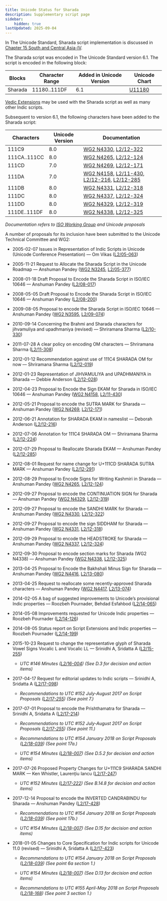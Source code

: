 ```yaml
---
title: Unicode Status for Sharada
description: Supplementary script page
sidebar:
    hidden: true
lastUpdated: 2025-09-04
---
```


In The Unicode Standard, Sharada script implementation is discussed in [Chapter 15 South and Central Asia-IV](http://www.unicode.org/versions/latest/ch15.pdf).

[comment]: # (end of intro)

[comment]: # (start of blocks)

The Sharada script was encoded in The Unicode Standard version 6.1. The script is encoded in the following block:

| Blocks | Character Range | Added in Unicode Version | Unicode Chart |
| ------ | --------------- | ------------------------ | ------------- |
| Sharada | 11180..111DF | 6.1 | [U11180](http://www.unicode.org/charts/PDF/U11180.pdf) |

[Vedic Extensions](https://scriptsource.org/entry/nb2xvfymgv) may be used with the Sharada script as well as many other Indic scripts.

[comment]: # (end of blocks)

[comment]: # (start of chars)

Subsequent to version 6.1, the following characters have been added to the Sharada script:

| Characters | Unicode Version | Documentation |
| ---------- | --------------- | ------------- |
| 111C9 | 8.0 | [WG2 N4330](https://www.unicode.org/wg2/docs/n4330.pdf), [L2/12-322](http://www.unicode.org/cgi-bin/GetMatchingDocs.pl?L2/12-322) |
| 111CA..111CC | 8.0 | [WG2 N4265](https://www.unicode.org/wg2/docs/n4265.pdf), [L2/12-124](http://www.unicode.org/cgi-bin/GetMatchingDocs.pl?L2/12-124) |
| 111CD | 7.0 | [WG2 N4269](https://www.unicode.org/wg2/docs/n4269.pdf), [L2/12-171](http://www.unicode.org/cgi-bin/GetMatchingDocs.pl?L2/12-171) |
| 111DA | 7.0 | [WG2 N4158](https://www.unicode.org/wg2/docs/n4158.pdf), [L2/11-430](http://www.unicode.org/cgi-bin/GetMatchingDocs.pl?L2/11-430), [L2/12-216](http://www.unicode.org/cgi-bin/GetMatchingDocs.pl?L2/12-216), [L2/12-285](http://www.unicode.org/cgi-bin/GetMatchingDocs.pl?L2/12-285) |
| 111DB | 8.0 | [WG2 N4331](https://www.unicode.org/wg2/docs/n4331.pdf), [L2/12-318](http://www.unicode.org/cgi-bin/GetMatchingDocs.pl?L2/12-318) |
| 111DC | 8.0 | [WG2 N4337](https://www.unicode.org/wg2/docs/n4337.pdf), [L2/12-324](http://www.unicode.org/cgi-bin/GetMatchingDocs.pl?L2/12-324) |
| 111DD | 8.0 | [WG2 N4329](https://www.unicode.org/wg2/docs/n4329.pdf), [L2/12-319](http://www.unicode.org/cgi-bin/GetMatchingDocs.pl?L2/12-319) |
| 111DE..111DF | 8.0 | [WG2 N4338](https://www.unicode.org/wg2/docs/n4338.pdf), [L2/12-325](http://www.unicode.org/cgi-bin/GetMatchingDocs.pl?L2/12-325) |

_Documentation refers to [ISO Working Group](https://www.unicode.org/wg2/) and Unicode proposals_

[comment]: # (end of chars)

[comment]: # (start of rest)

A number of proposals for its inclusion have been submitted to the Unicode Technical Committee and WG2:

- 2005-02-07 Issues in Representation of Indic Scripts in Unicode (Unicode Conference Presentation) — Om Vikas ([L2/05-063](http://www.unicode.org/cgi-bin/GetMatchingDocs.pl?L2/05-063))

- 2005-11-21 Request to Allocate the Sharada Script in the Unicode Roadmap — Anshuman Pandey ([WG2 N3245](https://www.unicode.org/wg2/docs/n3245.pdf), [L2/05-377](http://www.unicode.org/cgi-bin/GetMatchingDocs.pl?L2/05-377))

- 2008-01-18 Draft Proposal to Encode the Sharada Script in ISO/IEC 10646 — Anshuman Pandey ([L2/08-017](http://www.unicode.org/cgi-bin/GetMatchingDocs.pl?L2/08-017))

- 2008-05-05 Draft Proposal to Encode the Sharada Script in ISO/IEC 10646 — Anshuman Pandey ([L2/08-200](http://www.unicode.org/cgi-bin/GetMatchingDocs.pl?L2/08-200))

- 2009-08-05 Proposal to encode the Sharada Script in ISO/IEC 10646 — Anshuman Pandey ([WG2 N3595](https://www.unicode.org/wg2/docs/n3595.pdf), [L2/09-074](http://www.unicode.org/cgi-bin/GetMatchingDocs.pl?L2/09-074))

- 2010-09-14 Concerning the Brahmi and Sharada characters for jihvamuliya and upadhmaniya (revised) — Shriramana Sharma ([L2/10-330](http://www.unicode.org/cgi-bin/GetMatchingDocs.pl?L2/10-330))

- 2011-07-28 A clear policy on encoding OM characters — Shriramana Sharma ([L2/11-308](http://www.unicode.org/cgi-bin/GetMatchingDocs.pl?L2/11-308))

- 2012-01-12 Recommendation against use of 111C4 SHARADA OM for now — Shriramana Sharma ([L2/12-019](http://www.unicode.org/cgi-bin/GetMatchingDocs.pl?L2/12-019))

- 2012-01-23 Representation of JIHVAMULIYA and UPADHMANIYA in Sharada — Debbie Anderson ([L2/12-028](http://www.unicode.org/cgi-bin/GetMatchingDocs.pl?L2/12-028))

- 2012-04-23 Proposal to Encode the Sign EKAM for Sharada in ISO/IEC 10646 — Anshuman Pandey ([WG2 N4158](https://www.unicode.org/wg2/docs/n4158.pdf), [L2/11-430](http://www.unicode.org/cgi-bin/GetMatchingDocs.pl?L2/11-430))

- 2012-05-21 Proposal to encode the SUTRA MARK for Sharada — Anshuman Pandey ([WG2 N4269](https://www.unicode.org/wg2/docs/n4269.pdf), [L2/12-171](http://www.unicode.org/cgi-bin/GetMatchingDocs.pl?L2/12-171))

- 2012-06-21 Annotation for SHARADA EKAM in nameslist — Deborah Anderson ([L2/12-216](http://www.unicode.org/cgi-bin/GetMatchingDocs.pl?L2/12-216))

- 2012-07-06 Annotation for 111C4 SHARADA OM — Shriramana Sharma ([L2/12-224](http://www.unicode.org/cgi-bin/GetMatchingDocs.pl?L2/12-224))

- 2012-07-29 Proposal to Reallocate Sharada EKAM — Anshuman Pandey ([L2/12-285](http://www.unicode.org/cgi-bin/GetMatchingDocs.pl?L2/12-285))

- 2012-08-01 Request for name change for U+111CD SHARADA SUTRA MARK — Anshuman Pandey ([L2/12-291](http://www.unicode.org/cgi-bin/GetMatchingDocs.pl?L2/12-291))

- 2012-08-29 Proposal to Encode Signs for Writing Kashmiri in Sharada — Anshuman Pandey ([WG2 N4265](https://www.unicode.org/wg2/docs/n4265.pdf), [L2/12-124](http://www.unicode.org/cgi-bin/GetMatchingDocs.pl?L2/12-124))

- 2012-09-27 Proposal to encode the CONTINUATION SIGN for Sharada — Anshuman Pandey ([WG2 N4329](https://www.unicode.org/wg2/docs/n4329.pdf), [L2/12-319](http://www.unicode.org/cgi-bin/GetMatchingDocs.pl?L2/12-319))

- 2012-09-27 Proposal to encode the SANDHI MARK for Sharada — Anshuman Pandey ([WG2 N4330](https://www.unicode.org/wg2/docs/n4330.pdf), [L2/12-322](http://www.unicode.org/cgi-bin/GetMatchingDocs.pl?L2/12-322))

- 2012-09-27 Proposal to encode the sign SIDDHAM for Sharada — Anshuman Pandey ([WG2 N4331](https://www.unicode.org/wg2/docs/n4331.pdf), [L2/12-318](http://www.unicode.org/cgi-bin/GetMatchingDocs.pl?L2/12-318))

- 2012-09-29 Proposal to encode the HEADSTROKE for Sharada — Anshuman Pandey ([WG2 N4337](https://www.unicode.org/wg2/docs/n4337.pdf), [L2/12-324](http://www.unicode.org/cgi-bin/GetMatchingDocs.pl?L2/12-324))

- 2012-09-30 Proposal to encode section marks for Sharada (WG2 N4338) — Anshuman Pandey ([WG2 N4338](https://www.unicode.org/wg2/docs/n4338.pdf), [L2/12-325](http://www.unicode.org/cgi-bin/GetMatchingDocs.pl?L2/12-325))

- 2013-04-25 Proposal to Encode the Bakhshali Minus Sign for Sharada — Anshuman Pandey ([WG2 N4416](https://www.unicode.org/wg2/docs/n4416.pdf), [L2/13-080](http://www.unicode.org/cgi-bin/GetMatchingDocs.pl?L2/13-080))

- 2013-04-25 Request to reallocate some recently-approved Sharada characters — Anshuman Pandey ([WG2 N4417](https://www.unicode.org/wg2/docs/n4417.pdf), [L2/13-074](http://www.unicode.org/cgi-bin/GetMatchingDocs.pl?L2/13-074))

- 2014-02-05 A bag of suggested improvements to Unicode’s provisional Indic properties — Roozbeh Pournader, Behdad Esfahbod ([L2/14-065](http://www.unicode.org/cgi-bin/GetMatchingDocs.pl?L2/14-065))

- 2014-05-08 Improvements requested for Unicode Indic properties — Roozbeh Pournader ([L2/14-126](http://www.unicode.org/cgi-bin/GetMatchingDocs.pl?L2/14-126))

- 2014-08-05 Status report on Script Extensions and Indic properties — Roozbeh Pournader ([L2/14-199](http://www.unicode.org/cgi-bin/GetMatchingDocs.pl?L2/14-199))

- 2015-10-23 Request to change the representative glyph of Sharada Vowel Signs Vocalic L and Vocalic LL — Srinidhi A, Sridatta A ([L2/15-255](http://www.unicode.org/cgi-bin/GetMatchingDocs.pl?L2/15-255))

  - _UTC #146 Minutes ([L2/16-004](http://www.unicode.org/cgi-bin/GetMatchingDocs.pl?L2/16-004)) (See D.3 for decision and action items)_

- 2017-04-17 Request for editorial updates to Indic scripts — Srinidhi A, Sridatta A ([L2/17-098](http://www.unicode.org/cgi-bin/GetMatchingDocs.pl?L2/17-098))

  - _Recommendations to UTC #152 July-August 2017 on Script Proposals ([L2/17-255](http://www.unicode.org/cgi-bin/GetMatchingDocs.pl?L2/17-255)) (See point 7.)_

- 2017-07-01 Proposal to encode the Prishthamatra for Sharada — Srinidhi A, Sridatta A ([L2/17-214](http://www.unicode.org/cgi-bin/GetMatchingDocs.pl?L2/17-214))

  - _Recommendations to UTC #152 July-August 2017 on Script Proposals ([L2/17-255](http://www.unicode.org/cgi-bin/GetMatchingDocs.pl?L2/17-255)) (See point 11.)_

  - _Recommendations to UTC #154 January 2018 on Script Proposals ([L2/18-039](http://www.unicode.org/L2/L2018/18039-script-adhoc-rec.pdf)) (See point 17a.)_

  - _UTC #154 Minutes ([L2/18-007](http://www.unicode.org/L2/L2018/18007.htm)) (See D.5.2 for decision and action items)_

- 2017-07-26 Proposed Property Changes for U+111C9 SHARADA SANDHI MARK — Ken Whistler, Laurențiu Iancu ([L2/17-247](http://www.unicode.org/cgi-bin/GetMatchingDocs.pl?L2/17-247))

  - _UTC #152 Minutes ([L2/17-222](http://www.unicode.org/L2/L2017/17222.htm)) (See B.14.8 for decision and action items)_

- 2017-12-14 Proposal to encode the INVERTED CANDRABINDU for Sharada — Anshuman Pandey ([L2/17-428](http://www.unicode.org/cgi-bin/GetMatchingDocs.pl?L2/17-428))

  - _Recommendations to UTC #154 January 2018 on Script Proposals ([L2/18-039](http://www.unicode.org/L2/L2018/18039-script-adhoc-rec.pdf)) (See point 17b.)_

  - _UTC #154 Minutes ([L2/18-007](http://www.unicode.org/L2/L2018/18007.htm)) (See D.15 for decision and action items)_

- 2018-01-05 Changes to Core Specification for Indic scripts for Unicode 11.0 (revised) — Srinidhi A, Sridatta A ([L2/17-423](http://www.unicode.org/cgi-bin/GetMatchingDocs.pl?L2/17-423))

  - _Recommendations to UTC #154 January 2018 on Script Proposals ([L2/18-039](http://www.unicode.org/L2/L2018/18039-script-adhoc-rec.pdf)) (See point 6a section 1.)_

  - _UTC #154 Minutes ([L2/18-007](http://www.unicode.org/L2/L2018/18007.htm)) (See D.13 for decision and action items)_

  - _Recommendations to UTC #155 April-May 2018 on Script Proposals ([L2/18-168](http://www.unicode.org/L2/L2018/18168-script-rec.pdf)) (See point 3 section 1.)_
